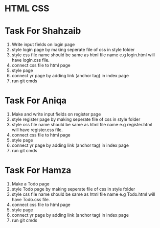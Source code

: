 # HTML CSS

# Task For Shahzaib

1. Write input fields on login page 
2. style login page by making seperate file of css in style folder
3. style css file name should be same as html file name e.g login.html will have login.css file.
4. connect css file to html page
5. style page
6. connect yr page by adding link (anchor tag) in index page
7. run git cmds


# Task For Aniqa

1. Make and write input fields on register page 
2. style register page by making seperate file of css in style folder
3. style css file name should be same as html file name e.g register.html will have register.css file.
4. connect css file to html page
5. style page
6. connect yr page by adding link (anchor tag) in index page
7. run git cmds

# Task For Hamza

1. Make a Todo page 
2. style Todo page by making seperate file of css in style folder
3. style css file name should be same as html file name e.g Todo.html will have Todo.css file.
4. connect css file to html page
5. style page
6. connect yr page by adding link (anchor tag) in index page
7. run git cmds
